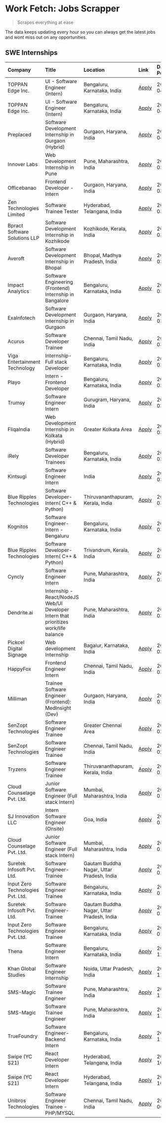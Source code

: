 # Work Fetch: Jobs Scrapper
> Scrapes everything at ease

The data keeps updating every hour so you can always get the latest jobs and wont miss out on any opportunities.

## SWE Internships
<!--START_SECTION:workfetch-->
| Company                           | Title                                                                                | Location                                  | Link                                                                                                                                                                                                                                                                                              | Date Posted   |
|:----------------------------------|:-------------------------------------------------------------------------------------|:------------------------------------------|:--------------------------------------------------------------------------------------------------------------------------------------------------------------------------------------------------------------------------------------------------------------------------------------------------|:--------------|
| TOPPAN Edge Inc.                  | UI - Software Engineer (Intern)                                                      | Bengaluru, Karnataka, India               | [Apply](https://in.linkedin.com/jobs/view/ui-software-engineer-intern-at-toppan-edge-inc-3879345823?position=31&pageNum=0&refId=R38VkOuCojJ2nDwyrOIJUw%3D%3D&trackingId=wPdFJrWLjhmPV914vFjqAw%3D%3D&trk=public_jobs_jserp-result_search-card)                                                    | 2024-04-02    |
| TOPPAN Edge Inc.                  | UI - Software Engineer (Intern)                                                      | Bengaluru, Karnataka, India               | [Apply](https://in.linkedin.com/jobs/view/ui-software-engineer-intern-at-toppan-edge-inc-3879345823?position=6&pageNum=2&refId=dkXrwIImeRu9hTMyyIB4cA%3D%3D&trackingId=5%2BGyd2uDT4rYL%2BoqTcoBJg%3D%3D&trk=public_jobs_jserp-result_search-card)                                                 | 2024-04-02    |
| Preplaced                         | Software Development Internship in Gurgaon (Hybrid)                                  | Gurgaon, Haryana, India                   | [Apply](https://in.linkedin.com/jobs/view/software-development-internship-in-gurgaon-hybrid-at-preplaced-3880567870?position=40&pageNum=0&refId=R38VkOuCojJ2nDwyrOIJUw%3D%3D&trackingId=7cRHJv8xcOoRCL5pMMLKbQ%3D%3D&trk=public_jobs_jserp-result_search-card)                                    | 2024-04-01    |
| Innover Labs                      | Web Development Internship in Pune                                                   | Pune, Maharashtra, India                  | [Apply](https://in.linkedin.com/jobs/view/web-development-internship-in-pune-at-innover-labs-3875494237?position=10&pageNum=0&refId=R38VkOuCojJ2nDwyrOIJUw%3D%3D&trackingId=GJkScY4xzwrCzTQNgN1Y2w%3D%3D&trk=public_jobs_jserp-result_search-card)                                                | 2024-03-28    |
| Officebanao                       | Frontend Developer - Intern                                                          | Gurgaon, Haryana, India                   | [Apply](https://in.linkedin.com/jobs/view/frontend-developer-intern-at-officebanao-3871265915?position=14&pageNum=0&refId=R38VkOuCojJ2nDwyrOIJUw%3D%3D&trackingId=B4FfP9Twj3s%2BnWj8s6mhJg%3D%3D&trk=public_jobs_jserp-result_search-card)                                                        | 2024-03-28    |
| Zen Technologies Limited          | Software Trainee Tester                                                              | Hyderabad, Telangana, India               | [Apply](https://in.linkedin.com/jobs/view/software-trainee-tester-at-zen-technologies-limited-3872036112?position=12&pageNum=0&refId=R38VkOuCojJ2nDwyrOIJUw%3D%3D&trackingId=SbsbicPw850iFDiPN3Jjvg%3D%3D&trk=public_jobs_jserp-result_search-card)                                               | 2024-03-27    |
| Bpract Software Solutions LLP     | Software Development Internship in Kozhikode                                         | Kozhikode, Kerala, India                  | [Apply](https://in.linkedin.com/jobs/view/software-development-internship-in-kozhikode-at-bpract-software-solutions-llp-3874054300?position=22&pageNum=0&refId=R38VkOuCojJ2nDwyrOIJUw%3D%3D&trackingId=8qG8MMF05RGo5sXrHag1Bg%3D%3D&trk=public_jobs_jserp-result_search-card)                     | 2024-03-27    |
| Averoft                           | Software Development Internship in Bhopal                                            | Bhopal, Madhya Pradesh, India             | [Apply](https://in.linkedin.com/jobs/view/software-development-internship-in-bhopal-at-averoft-3874051550?position=48&pageNum=0&refId=R38VkOuCojJ2nDwyrOIJUw%3D%3D&trackingId=4cGTg2TBcJFxg5FBXJjALw%3D%3D&trk=public_jobs_jserp-result_search-card)                                              | 2024-03-27    |
| Impact Analytics                  | Software Engineering (Frontend) Internship in Bangalore                              | Bengaluru, Karnataka, India               | [Apply](https://in.linkedin.com/jobs/view/software-engineering-frontend-internship-in-bangalore-at-impact-analytics-3872535077?position=5&pageNum=0&refId=R38VkOuCojJ2nDwyrOIJUw%3D%3D&trackingId=Do2vCG9aNmQzW8FuaiBDPg%3D%3D&trk=public_jobs_jserp-result_search-card)                          | 2024-03-26    |
| ExaInfotech                       | Software Development Internship in Gurgaon                                           | Gurgaon, Haryana, India                   | [Apply](https://in.linkedin.com/jobs/view/software-development-internship-in-gurgaon-at-exainfotech-3872534185?position=18&pageNum=0&refId=R38VkOuCojJ2nDwyrOIJUw%3D%3D&trackingId=z62DCvKBoUS7WAnGMi%2Bg3g%3D%3D&trk=public_jobs_jserp-result_search-card)                                       | 2024-03-26    |
| Acurus                            | Software Developer Trainee                                                           | Chennai, Tamil Nadu, India                | [Apply](https://in.linkedin.com/jobs/view/software-developer-trainee-at-acurus-3871400616?position=25&pageNum=0&refId=R38VkOuCojJ2nDwyrOIJUw%3D%3D&trackingId=c4kKaWWLb8RsVii1KbmyPg%3D%3D&trk=public_jobs_jserp-result_search-card)                                                              | 2024-03-26    |
| Viga Entertainment Technology     | Internship-Full stack Developer                                                      | Bengaluru, Karnataka, India               | [Apply](https://in.linkedin.com/jobs/view/internship-full-stack-developer-at-viga-entertainment-technology-3870669789?position=38&pageNum=0&refId=R38VkOuCojJ2nDwyrOIJUw%3D%3D&trackingId=2HFTqtcOB7Nsg%2BjgBE99wA%3D%3D&trk=public_jobs_jserp-result_search-card)                                | 2024-03-25    |
| Playo                             | Intern - Frontend Developer                                                          | Bengaluru, Karnataka, India               | [Apply](https://in.linkedin.com/jobs/view/intern-frontend-developer-at-playo-3864131172?position=7&pageNum=0&refId=R38VkOuCojJ2nDwyrOIJUw%3D%3D&trackingId=BwmGd2RnAnQZrDD6T3Qycw%3D%3D&trk=public_jobs_jserp-result_search-card)                                                                 | 2024-03-22    |
| Trumsy                            | Software Engineer Intern                                                             | Gurugram, Haryana, India                  | [Apply](https://in.linkedin.com/jobs/view/software-engineer-intern-at-trumsy-3864795201?position=43&pageNum=0&refId=R38VkOuCojJ2nDwyrOIJUw%3D%3D&trackingId=sHjrfdo8RR0WUIMaITK05g%3D%3D&trk=public_jobs_jserp-result_search-card)                                                                | 2024-03-20    |
| FliqaIndia                        | Web Development Internship in Kolkata (Hybrid)                                       | Greater Kolkata Area                      | [Apply](https://in.linkedin.com/jobs/view/web-development-internship-in-kolkata-hybrid-at-fliqaindia-3864372048?position=39&pageNum=0&refId=R38VkOuCojJ2nDwyrOIJUw%3D%3D&trackingId=rlgCVaW1%2BtgSTYXCl9ojwQ%3D%3D&trk=public_jobs_jserp-result_search-card)                                      | 2024-03-19    |
| iRely                             | Software Developer Trainees                                                          | Bengaluru, Karnataka, India               | [Apply](https://in.linkedin.com/jobs/view/software-developer-trainees-at-irely-3860566039?position=3&pageNum=0&refId=R38VkOuCojJ2nDwyrOIJUw%3D%3D&trackingId=o0Sqd7WOrxKLH6FVuw6HOw%3D%3D&trk=public_jobs_jserp-result_search-card)                                                               | 2024-03-18    |
| Kintsugi                          | Software Engineer Intern                                                             | India                                     | [Apply](https://in.linkedin.com/jobs/view/software-engineer-intern-at-kintsugi-3857074071?position=41&pageNum=0&refId=R38VkOuCojJ2nDwyrOIJUw%3D%3D&trackingId=ua4fHSAu%2Fy6X8%2F%2BmAssnJA%3D%3D&trk=public_jobs_jserp-result_search-card)                                                        | 2024-03-16    |
| Blue Ripples Technologies         | Software Developer- Intern( C++ & Python)                                            | Thiruvananthapuram, Kerala, India         | [Apply](https://in.linkedin.com/jobs/view/software-developer-intern-c%2B%2B-python-at-blue-ripples-technologies-3855594494?position=19&pageNum=0&refId=R38VkOuCojJ2nDwyrOIJUw%3D%3D&trackingId=la4mpGPKWf%2BrFH%2FHbjO%2BfQ%3D%3D&trk=public_jobs_jserp-result_search-card)                       | 2024-03-14    |
| Kognitos                          | Software Engineer-Intern -Bengaluru                                                  | Bengaluru, Karnataka, India               | [Apply](https://in.linkedin.com/jobs/view/software-engineer-intern-bengaluru-at-kognitos-3855361239?position=8&pageNum=0&refId=R38VkOuCojJ2nDwyrOIJUw%3D%3D&trackingId=qMRsQg6uyd2qPIXGDBtYuA%3D%3D&trk=public_jobs_jserp-result_search-card)                                                     | 2024-03-13    |
| Blue Ripples Technologies         | Software Developer- Intern( C++  & Python)                                           | Trivandrum, Kerala, India                 | [Apply](https://in.linkedin.com/jobs/view/software-developer-intern-c%2B%2B-python-at-blue-ripples-technologies-3856150730?position=20&pageNum=0&refId=R38VkOuCojJ2nDwyrOIJUw%3D%3D&trackingId=Og91%2BhqQQi5ZJojv8K4f9g%3D%3D&trk=public_jobs_jserp-result_search-card)                           | 2024-03-13    |
| Cyncly                            | Software Engineer Intern                                                             | Pune, Maharashtra, India                  | [Apply](https://in.linkedin.com/jobs/view/software-engineer-intern-at-cyncly-3853990178?position=21&pageNum=0&refId=R38VkOuCojJ2nDwyrOIJUw%3D%3D&trackingId=WV%2F2oYQlFsKGZ%2FoRaxrelw%3D%3D&trk=public_jobs_jserp-result_search-card)                                                            | 2024-03-13    |
| Dendrite.ai                       | Internship - React/NodeJS Web/UI Developer Intern that prioritizes work/life balance | Pune, Maharashtra, India                  | [Apply](https://in.linkedin.com/jobs/view/internship-react-nodejs-web-ui-developer-intern-that-prioritizes-work-life-balance-at-dendrite-ai-3853583200?position=42&pageNum=0&refId=R38VkOuCojJ2nDwyrOIJUw%3D%3D&trackingId=nFf8Kw9lxIVt5IEnY1yHTQ%3D%3D&trk=public_jobs_jserp-result_search-card) | 2024-03-12    |
| Pickcel Digital Signage           | Web development Internship                                                           | Bagalur, Karnataka, India                 | [Apply](https://in.linkedin.com/jobs/view/web-development-internship-at-pickcel-digital-signage-3849506118?position=59&pageNum=0&refId=R38VkOuCojJ2nDwyrOIJUw%3D%3D&trackingId=m7pO%2FANU0%2FLjaB4dLScFIw%3D%3D&trk=public_jobs_jserp-result_search-card)                                         | 2024-03-08    |
| HappyFox                          | Frontend Engineer Intern                                                             | Chennai, Tamil Nadu, India                | [Apply](https://in.linkedin.com/jobs/view/frontend-engineer-intern-at-happyfox-3848357951?position=50&pageNum=0&refId=R38VkOuCojJ2nDwyrOIJUw%3D%3D&trackingId=UxeTlxKfdG2G869%2Br8IANw%3D%3D&trk=public_jobs_jserp-result_search-card)                                                            | 2024-03-07    |
| Milliman                          | Trainee Software Engineer (Frontend): MedInsight (Dev)                               | Gurgaon, Haryana, India                   | [Apply](https://in.linkedin.com/jobs/view/trainee-software-engineer-frontend-medinsight-dev-at-milliman-3792874280?position=11&pageNum=0&refId=R38VkOuCojJ2nDwyrOIJUw%3D%3D&trackingId=HxS0ziLyhfnF407MHjv%2F9Q%3D%3D&trk=public_jobs_jserp-result_search-card)                                   | 2024-03-01    |
| SenZopt Technologies              | Software Engineer Trainee                                                            | Greater Chennai Area                      | [Apply](https://in.linkedin.com/jobs/view/software-engineer-trainee-at-senzopt-technologies-3827688781?position=44&pageNum=0&refId=R38VkOuCojJ2nDwyrOIJUw%3D%3D&trackingId=kw0iN46vWu%2BK6DwWSo4UFA%3D%3D&trk=public_jobs_jserp-result_search-card)                                               | 2024-02-12    |
| SenZopt Technologies              | Software Engineer Trainee                                                            | Chennai, Tamil Nadu, India                | [Apply](https://in.linkedin.com/jobs/view/software-engineer-trainee-at-senzopt-technologies-3827686880?position=57&pageNum=0&refId=R38VkOuCojJ2nDwyrOIJUw%3D%3D&trackingId=%2F5Y%2B1h0d7%2BbfvDKAY19IKg%3D%3D&trk=public_jobs_jserp-result_search-card)                                           | 2024-02-12    |
| Tryzens                           | Software Engineer Trainee                                                            | Thiruvananthapuram, Kerala, India         | [Apply](https://in.linkedin.com/jobs/view/software-engineer-trainee-at-tryzens-3809363491?position=46&pageNum=0&refId=R38VkOuCojJ2nDwyrOIJUw%3D%3D&trackingId=X4RDuhpZCYx3C1NSkabW%2BA%3D%3D&trk=public_jobs_jserp-result_search-card)                                                            | 2024-01-18    |
| Cloud Counselage Pvt. Ltd.        | Junior Software Engineer (Full stack Intern)                                         | Mumbai, Maharashtra, India                | [Apply](https://in.linkedin.com/jobs/view/junior-software-engineer-full-stack-intern-at-cloud-counselage-pvt-ltd-3803132814?position=32&pageNum=0&refId=R38VkOuCojJ2nDwyrOIJUw%3D%3D&trackingId=V2dMA8rNNS6io9RnRUgEeA%3D%3D&trk=public_jobs_jserp-result_search-card)                            | 2024-01-11    |
| SJ Innovation LLC                 | Intern Software Engineer (Onsite)                                                    | Goa, India                                | [Apply](https://in.linkedin.com/jobs/view/intern-software-engineer-onsite-at-sj-innovation-llc-3799959011?position=49&pageNum=0&refId=R38VkOuCojJ2nDwyrOIJUw%3D%3D&trackingId=hY3gncVdkPpV%2BXI5ZZR%2BUQ%3D%3D&trk=public_jobs_jserp-result_search-card)                                          | 2024-01-11    |
| Cloud Counselage Pvt. Ltd.        | Junior Software Engineer (Full stack Intern)                                         | Mumbai, Maharashtra, India                | [Apply](https://in.linkedin.com/jobs/view/junior-software-engineer-full-stack-intern-at-cloud-counselage-pvt-ltd-3803132814?position=7&pageNum=2&refId=dkXrwIImeRu9hTMyyIB4cA%3D%3D&trackingId=2alGAhsYYCyGrO09jDIkuw%3D%3D&trk=public_jobs_jserp-result_search-card)                             | 2024-01-11    |
| Suretek Infosoft Pvt. Ltd.        | Software Engineer-Trainee                                                            | Gautam Buddha Nagar, Uttar Pradesh, India | [Apply](https://in.linkedin.com/jobs/view/software-engineer-trainee-at-suretek-infosoft-pvt-ltd-3800934643?position=28&pageNum=0&refId=R38VkOuCojJ2nDwyrOIJUw%3D%3D&trackingId=ajCowuQ0YCaXIg0lhOCQ%2Fw%3D%3D&trk=public_jobs_jserp-result_search-card)                                           | 2024-01-09    |
| Input Zero Technologies Pvt. Ltd. | Software Engineer Trainee                                                            | Bengaluru, Karnataka, India               | [Apply](https://in.linkedin.com/jobs/view/software-engineer-trainee-at-input-zero-technologies-pvt-ltd-3800927643?position=35&pageNum=0&refId=R38VkOuCojJ2nDwyrOIJUw%3D%3D&trackingId=OLU%2B2bQgJS12aE9f5yZimg%3D%3D&trk=public_jobs_jserp-result_search-card)                                    | 2024-01-09    |
| Suretek Infosoft Pvt. Ltd.        | Software Engineer-Trainee                                                            | Gautam Buddha Nagar, Uttar Pradesh, India | [Apply](https://in.linkedin.com/jobs/view/software-engineer-trainee-at-suretek-infosoft-pvt-ltd-3800934643?position=3&pageNum=2&refId=dkXrwIImeRu9hTMyyIB4cA%3D%3D&trackingId=E9CZvPRmQpUUPphNus5%2Blw%3D%3D&trk=public_jobs_jserp-result_search-card)                                            | 2024-01-09    |
| Input Zero Technologies Pvt. Ltd. | Software Engineer Trainee                                                            | Bengaluru, Karnataka, India               | [Apply](https://in.linkedin.com/jobs/view/software-engineer-trainee-at-input-zero-technologies-pvt-ltd-3800927643?position=10&pageNum=2&refId=dkXrwIImeRu9hTMyyIB4cA%3D%3D&trackingId=96RgZddKidw1vgEk7W05hg%3D%3D&trk=public_jobs_jserp-result_search-card)                                      | 2024-01-09    |
| Thena                             | Software Engineer Intern                                                             | Bengaluru, Karnataka, India               | [Apply](https://in.linkedin.com/jobs/view/software-engineer-intern-at-thena-3778731751?position=23&pageNum=0&refId=R38VkOuCojJ2nDwyrOIJUw%3D%3D&trackingId=lZcp%2BfX%2BMFx%2BHkCV0BTalw%3D%3D&trk=public_jobs_jserp-result_search-card)                                                           | 2023-12-05    |
| Khan Global Studies               | Software Engineer Internship                                                         | Noida, Uttar Pradesh, India               | [Apply](https://in.linkedin.com/jobs/view/software-engineer-internship-at-khan-global-studies-3766942197?position=60&pageNum=0&refId=R38VkOuCojJ2nDwyrOIJUw%3D%3D&trackingId=HO6awcrcF5N7sFG9rma1fw%3D%3D&trk=public_jobs_jserp-result_search-card)                                               | 2023-11-27    |
| SMS-Magic                         | Software Trainee Engineer                                                            | Pune, Maharashtra, India                  | [Apply](https://in.linkedin.com/jobs/view/software-trainee-engineer-at-sms-magic-3761409781?position=34&pageNum=0&refId=R38VkOuCojJ2nDwyrOIJUw%3D%3D&trackingId=mQWAtPdX1SuxRUtm4gHQ2Q%3D%3D&trk=public_jobs_jserp-result_search-card)                                                            | 2023-11-16    |
| SMS-Magic                         | Software Trainee Engineer                                                            | Pune, Maharashtra, India                  | [Apply](https://in.linkedin.com/jobs/view/software-trainee-engineer-at-sms-magic-3761409781?position=9&pageNum=2&refId=dkXrwIImeRu9hTMyyIB4cA%3D%3D&trackingId=W8HDjHjL4F0EnB%2BYDEujxg%3D%3D&trk=public_jobs_jserp-result_search-card)                                                           | 2023-11-16    |
| TrueFoundry                       | Software Engineer-Backend Intern                                                     | Bengaluru, Karnataka, India               | [Apply](https://in.linkedin.com/jobs/view/software-engineer-backend-intern-at-truefoundry-3779508170?position=36&pageNum=0&refId=R38VkOuCojJ2nDwyrOIJUw%3D%3D&trackingId=lwIpIfUZZQ9Ie39luufUpQ%3D%3D&trk=public_jobs_jserp-result_search-card)                                                   | 2023-11-10    |
| Swipe (YC S21)                    | React Developer Intern                                                               | Hyderabad, Telangana, India               | [Apply](https://in.linkedin.com/jobs/view/react-developer-intern-at-swipe-yc-s21-3737600089?position=26&pageNum=0&refId=R38VkOuCojJ2nDwyrOIJUw%3D%3D&trackingId=2ggotNo76C7iCw2Z0OtT0Q%3D%3D&trk=public_jobs_jserp-result_search-card)                                                            | 2023-10-13    |
| Swipe (YC S21)                    | React Developer Intern                                                               | Hyderabad, Telangana, India               | [Apply](https://in.linkedin.com/jobs/view/react-developer-intern-at-swipe-yc-s21-3737600089?position=1&pageNum=2&refId=dkXrwIImeRu9hTMyyIB4cA%3D%3D&trackingId=GhjhvnboGM0vy7j31D%2BIdA%3D%3D&trk=public_jobs_jserp-result_search-card)                                                           | 2023-10-13    |
| Unibros Technologies              | Software Engineer Trainee - PHP/MYSQL                                                | Chennai, Tamil Nadu, India                | [Apply](https://in.linkedin.com/jobs/view/software-engineer-trainee-php-mysql-at-unibros-technologies-3656599241?position=45&pageNum=0&refId=R38VkOuCojJ2nDwyrOIJUw%3D%3D&trackingId=PpngzsZNG2wGHsmGTF2ibQ%3D%3D&trk=public_jobs_jserp-result_search-card)                                       | 2023-06-12    |
<!--END_SECTION:workfetch-->

